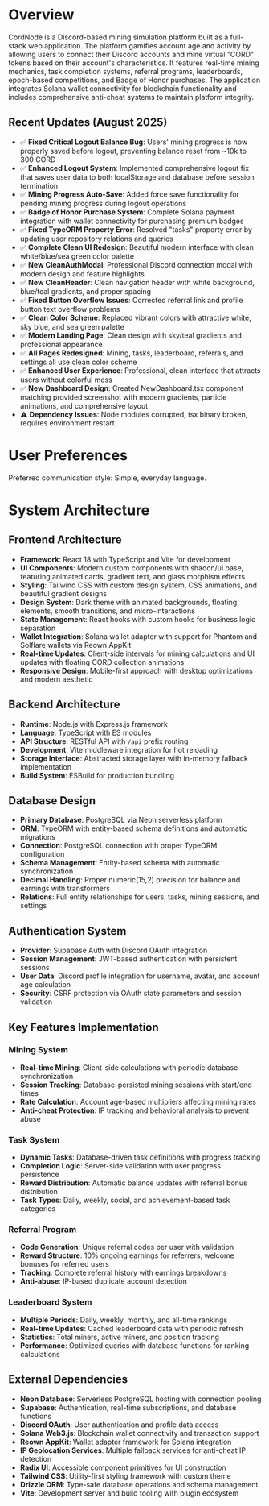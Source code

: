 # Overview

CordNode is a Discord-based mining simulation platform built as a full-stack web application. The platform gamifies account age and activity by allowing users to connect their Discord accounts and mine virtual "CORD" tokens based on their account's characteristics. It features real-time mining mechanics, task completion systems, referral programs, leaderboards, epoch-based competitions, and Badge of Honor purchases. The application integrates Solana wallet connectivity for blockchain functionality and includes comprehensive anti-cheat systems to maintain platform integrity.

## Recent Updates (August 2025)
- ✅ **Fixed Critical Logout Balance Bug**: Users' mining progress is now properly saved before logout, preventing balance reset from ~10k to 300 CORD
- ✅ **Enhanced Logout System**: Implemented comprehensive logout fix that saves user data to both localStorage and database before session termination
- ✅ **Mining Progress Auto-Save**: Added force save functionality for pending mining progress during logout operations
- ✅ **Badge of Honor Purchase System**: Complete Solana payment integration with wallet connectivity for purchasing premium badges
- ✅ **Fixed TypeORM Property Error**: Resolved "tasks" property error by updating user repository relations and queries
- ✅ **Complete Clean UI Redesign**: Beautiful modern interface with clean white/blue/sea green color palette
- ✅ **New CleanAuthModal**: Professional Discord connection modal with modern design and feature highlights
- ✅ **New CleanHeader**: Clean navigation header with white background, blue/teal gradients, and proper spacing
- ✅ **Fixed Button Overflow Issues**: Corrected referral link and profile button text overflow problems
- ✅ **Clean Color Scheme**: Replaced vibrant colors with attractive white, sky blue, and sea green palette
- ✅ **Modern Landing Page**: Clean design with sky/teal gradients and professional appearance
- ✅ **All Pages Redesigned**: Mining, tasks, leaderboard, referrals, and settings all use clean color scheme
- ✅ **Enhanced User Experience**: Professional, clean interface that attracts users without colorful mess
- ✅ **New Dashboard Design**: Created NewDashboard.tsx component matching provided screenshot with modern gradients, particle animations, and comprehensive layout
- ⚠️ **Dependency Issues**: Node modules corrupted, tsx binary broken, requires environment restart

# User Preferences

Preferred communication style: Simple, everyday language.

# System Architecture

## Frontend Architecture
- **Framework**: React 18 with TypeScript and Vite for development
- **UI Components**: Modern custom components with shadcn/ui base, featuring animated cards, gradient text, and glass morphism effects
- **Styling**: Tailwind CSS with custom design system, CSS animations, and beautiful gradient designs
- **Design System**: Dark theme with animated backgrounds, floating elements, smooth transitions, and micro-interactions
- **State Management**: React hooks with custom hooks for business logic separation
- **Wallet Integration**: Solana wallet adapter with support for Phantom and Solflare wallets via Reown AppKit
- **Real-time Updates**: Client-side intervals for mining calculations and UI updates with floating CORD collection animations
- **Responsive Design**: Mobile-first approach with desktop optimizations and modern aesthetic

## Backend Architecture
- **Runtime**: Node.js with Express.js framework
- **Language**: TypeScript with ES modules
- **API Structure**: RESTful API with `/api` prefix routing
- **Development**: Vite middleware integration for hot reloading
- **Storage Interface**: Abstracted storage layer with in-memory fallback implementation
- **Build System**: ESBuild for production bundling

## Database Design
- **Primary Database**: PostgreSQL via Neon serverless platform
- **ORM**: TypeORM with entity-based schema definitions and automatic migrations
- **Connection**: PostgreSQL connection with proper TypeORM configuration
- **Schema Management**: Entity-based schema with automatic synchronization
- **Decimal Handling**: Proper numeric(15,2) precision for balance and earnings with transformers
- **Relations**: Full entity relationships for users, tasks, mining sessions, and settings

## Authentication System
- **Provider**: Supabase Auth with Discord OAuth integration
- **Session Management**: JWT-based authentication with persistent sessions
- **User Data**: Discord profile integration for username, avatar, and account age calculation
- **Security**: CSRF protection via OAuth state parameters and session validation

## Key Features Implementation

### Mining System
- **Real-time Mining**: Client-side calculations with periodic database synchronization
- **Session Tracking**: Database-persisted mining sessions with start/end times
- **Rate Calculation**: Account age-based multipliers affecting mining rates
- **Anti-cheat Protection**: IP tracking and behavioral analysis to prevent abuse

### Task System
- **Dynamic Tasks**: Database-driven task definitions with progress tracking
- **Completion Logic**: Server-side validation with user progress persistence
- **Reward Distribution**: Automatic balance updates with referral bonus distribution
- **Task Types**: Daily, weekly, social, and achievement-based task categories

### Referral Program
- **Code Generation**: Unique referral codes per user with validation
- **Reward Structure**: 10% ongoing earnings for referrers, welcome bonuses for referred users
- **Tracking**: Complete referral history with earnings breakdowns
- **Anti-abuse**: IP-based duplicate account detection

### Leaderboard System
- **Multiple Periods**: Daily, weekly, monthly, and all-time rankings
- **Real-time Updates**: Cached leaderboard data with periodic refresh
- **Statistics**: Total miners, active miners, and position tracking
- **Performance**: Optimized queries with database functions for ranking calculations

## External Dependencies

- **Neon Database**: Serverless PostgreSQL hosting with connection pooling
- **Supabase**: Authentication, real-time subscriptions, and database functions
- **Discord OAuth**: User authentication and profile data access
- **Solana Web3.js**: Blockchain wallet connectivity and transaction support
- **Reown AppKit**: Wallet adapter framework for Solana integration
- **IP Geolocation Services**: Multiple fallback services for anti-cheat IP detection
- **Radix UI**: Accessible component primitives for UI construction
- **Tailwind CSS**: Utility-first styling framework with custom theme
- **Drizzle ORM**: Type-safe database operations and schema management
- **Vite**: Development server and build tooling with plugin ecosystem